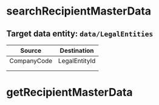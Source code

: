 # searchRecipientMasterData
## Target data entity: `data/LegalEntities`


| Source | Destination |
|--|--|
| CompanyCode | LegalEntityId |
|  |  |
|  |  |





# getRecipientMasterData


